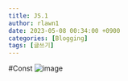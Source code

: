 ```yaml
---
title: JS.1
author: rlawn1
date: 2023-05-08 00:34:00 +0900
categories: [Blogging]
tags: [글쓰기]
---
```

#Const
![image](https://user-images.githubusercontent.com/129610352/236749772-ae5a4b26-c960-4672-b28c-b376575a04ed.png)
